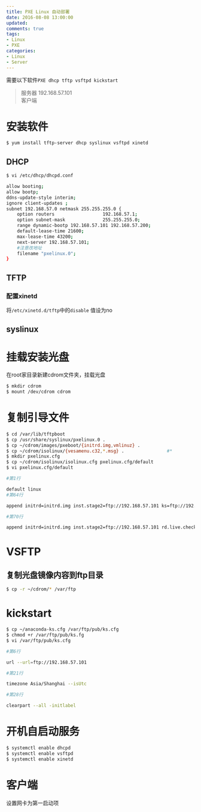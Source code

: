 ```yaml
---
title: PXE Linux 自动部署
date: 2016-08-08 13:00:00
updated:
comments: true
tags:
- Linux
- PXE
categories:
- Linux
- Server
---
```


需要以下软件`PXE dhcp tftp vsftpd kickstart`

>服务器 192.168.57.101  
客户端

<!--more-->

# 安装软件

```bash
$ yum install tftp-server dhcp syslinux vsftpd xinetd
```

## DHCP

```bash
$ vi /etc/dhcp/dhcpd.conf

allow booting;
allow bootp;
ddns-update-style interim;
ignore client-updates ;
subnet 192.168.57.0 netmask 255.255.255.0 {
    option routers                  192.168.57.1;
    option subnet-mask              255.255.255.0;
    range dynamic-bootp 192.168.57.101 192.168.57.200;
    default-lease-time 21600;
    max-lease-time 43200;
    next-server 192.168.57.101;
    #注意改地址
    filename "pxelinux.0";
}     
```
## TFTP

### 配置xinetd

将`/etc/xinetd.d/tftp`中的`disable` 值设为no

## syslinux

# 挂载安装光盘

在root家目录新建cdrom文件夹，挂载光盘

```bash
$ mkdir cdrom
$ mount /dev/cdrom cdrom
```

# 复制引导文件

```bash
$ cd /var/lib/tftpboot
$ cp /usr/share/syslinux/pxelinux.0 .
$ cp ~/cdrom/images/pxeboot/{initrd.img,vmlinuz} .
$ cp ~/cdrom/isolinux/{vesamenu.c32,*.msg} .                #*
$ mkdir pxelinux.cfg
$ cp ~/cdrom/isolinux/isolinux.cfg pxelinux.cfg/default
$ vi pxelinux.cfg/default

#第1行

default linux
#第64行

append initrd=initrd.img inst.stage2=ftp://192.168.57.101 ks=ftp://192.168.57.101/pub/ks.cfg quiet

#第70行

append initrd=initrd.img inst.stage2=ftp://192.168.57.101 rd.live.check ks=ftp://192.168.57.101/pub/ks.cfg quiet
```

# VSFTP

## 复制光盘镜像内容到ftp目录

```bash
$ cp -r ~/cdrom/* /var/ftp
```

# kickstart

```bash
$ cp ~/anaconda-ks.cfg /var/ftp/pub/ks.cfg
$ chmod +r /var/ftp/pub/ks.fg
$ vi /var/ftp/pub/ks.cfg  

#第6行

url --url=ftp://192.168.57.101

#第21行

timezone Asia/Shanghai --isUtc

#第28行

clearpart --all -initlabel
```

# 开机自启动服务

```bash
$ systemctl enable dhcpd
$ systemctl enable vsftpd
$ systemctl enable xinetd
```

# 客户端

设置网卡为第一启动项
